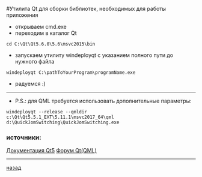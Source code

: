 #Утилита Qt для сборки библиотек, необходимых для работы приложения
- открываем cmd.exe
- переходим в каталог Qt
```
cd C:\Qt\Qt5.6.0\5.6\msvc2015\bin
```
- запускаем утилиту windeployqt с указанием полного пути до нужного файла
```
windeployqt C:\pathToYourProgram\programName.exe
```
- радуемся :)
----------------------
- P.S.: для QML требуется использовать дополнительные параметры:
```
windeployqt --release --qmldir c:\Qt\Qt5.5.1_EXT\5.11.1\msvc2017_64\qml d:\QuickJomSwitching\QuickJomSwitching.exe
```

### источники:
[Документация Qt5](http://doc.qt.io/qt-5/windows-deployment.html)
[Форум Qt(QML)](https://forum.qt.io/topic/73340/windeployqt-and-qml/2)

----------------------
[назад](../README.md)
